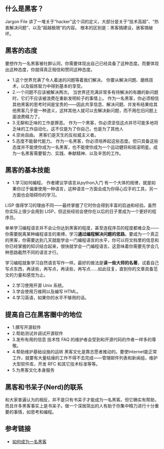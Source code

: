 
## 什么是黑客？
Jargon File 讲了一堆关于“hacker”这个词的定义，大部分是关于“技术高超”、“热衷解决问题”、以及“超越极限”的内容。
根本的区别是：黑客搞建设，骇客搞破坏。


## 黑客的态度
要想作为一名黑客被社群认同，你需要体现出自己已经具备了这种态度。而要体现出这种态度，你就得真正相信和赞同这种态度。
* 1.这个世界充满了令人着迷的问题等着我们解决。
你要从解决问题、磨练技术，以及锻炼智力中得到基本的享受。
* 2.一个问题不应该被解决两次。
当世界还充满非常多有待解决的有趣的新问题时，它们不应该被浪费在重新发明轮子的事情上。
作为一名黑客，你必须相信其他黑客的思考时间是宝贵的——因此共享信息、解决问题、并发布结果给其他黑客几乎是一种道义，这样其他人就可以去解决新问题，而不用在旧问题上面浪费精力了。
* 3.无聊和乏味的工作是罪恶。
作为一个黑客，你必须坚信这点并尽可能多地将乏味的工作自动化，这不仅是为了你自己，也是为了其他人
* 4.崇尚自由。
黑客们是天生的反权威主义者。
* 5.态度不能替代能力。
作为一名黑客，你必须培养起这些态度。但只具备这些态度并不能使你成为一名黑客，也不能使你成为一个运动健将和摇滚明星。成为一名黑客需要智力、实践、奉献精神、以及辛苦的工作。


## 黑客的基本技能
* 1.学习如何编程。
作者建议学语言从python入门
有一个大体的规律，就是如果你过于偏重使用一种语言，这种语言一方面会成为你得心应手的工具，另一方面也会阻碍你的学习。

LISP 值得学习的理由不同——最终掌握了它时你会得到丰富的启迪和经验。虽然你实际上很少会用到 LISP，但这些经验会使你在以后的日子里成为一个更好的程序员。

单单学习编程语言并不会让你达到黑客的程度，甚至连程序员的程度都难企及——你需要脱离某种编程语言的束缚，学习**通过编程解决问题的思路**。要成为一个真正的黑客，你需要达到几天就能学会一门编程语言的水平，你可以将文档里的信息和你已经掌握的知识结合起来，很快就学会一门编程语言。这意味着你需要先学会几种思路截然不同的语言才行。

学习编程就象学习自然语言写作一样。最好的做法是**读一些大师的名著**，试着自己写点东西，再读些，再写点，再读些，再写点……如此往复，直到你的文章具备范文的力量和感觉为止。
* 2.学习使用开源 Unix 系统。
* 3.学会使用万维网以及编写 HTML。
* 4.学习英语，如果你的水平不够用的话。


## 提高自己在黑客圈中的地位
* 1.撰写开源软件
* 2.帮助测试并调试开源软件
* 3.发布有用的信息
	技术性 FAQ 的维护者会受到和开源代码的作者一样多的尊敬。
* 4.帮助维护基础设施的运转
	黑客文化是靠志愿者推动的。要使Internet能正常工作，就要有大量枯燥的工作不得不去完成——管理邮件列表和新闻组，维护大型软件库，开发 RFC 和其它技术标准等等。
* 5.为黑客文化本身服务


## 黑客和书呆子(Nerd)的联系
和大家普遍认为的相反，并不是只有书呆子才能成为一名黑客。但它确实有帮助，而且许多黑客事实上是书呆子。做一个深居简出的人有助于你集中精力进行十分重要的事情，如思考和编程。


## 参考链接
- [如何成为一名黑客](https://translations.readthedocs.io/en/latest/hacker_howto.html)

